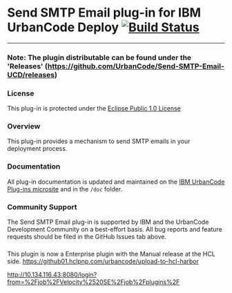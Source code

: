 # Send SMTP Email plug-in for IBM UrbanCode Deploy [![Build Status](https://travis-ci.org/IBM-UrbanCode/Send-SMTP-Email-UCD.svg?branch=master)](https://travis-ci.org/IBM-UrbanCode/Send-SMTP-Email-UCD)
---
### Note: The plugin distributable can be found under the 'Releases' (https://github.com/UrbanCode/Send-SMTP-Email-UCD/releases)

### License
This plug-in is protected under the [Eclipse Public 1.0 License](http://www.eclipse.org/legal/epl-v10.html)

### Overview
This plug-in provides a mechanism to send SMTP emails in your deployment process.

### Documentation
All plug-in documentation is updated and maintained on the [IBM UrbanCode Plug-ins microsite](https://developer.ibm.com/urbancode/plugins) and in the `/doc` folder.

### Community Support
The Send SMTP Email plug-in is supported by IBM and the UrbanCode Development Community on a best-effort basis. All bug reports and feature requests should be filed in the GitHub Issues tab above.


###
This plugin is now a Enterprise plugin with the Manual release at the HCL side.
https://github01.hclpnp.com/urbancode/upload-to-hcl-harbor


http://10.134.116.43:8080/login?from=%2Fjob%2FVelocity%2520SE%2Fjob%2Fplugins%2F
